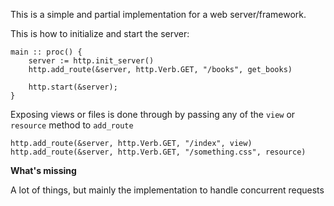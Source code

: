 This is a simple and partial implementation for a web server/framework.

This is how to initialize and start the server:
```
main :: proc() {
    server := http.init_server()
    http.add_route(&server, http.Verb.GET, "/books", get_books)

    http.start(&server);
}
```

Exposing views or files is done through by passing any of the `view` or `resource` method to `add_route` 
```
http.add_route(&server, http.Verb.GET, "/index", view)
http.add_route(&server, http.Verb.GET, "/something.css", resource)
```

**What's missing**

A lot of things, but mainly the implementation to handle concurrent requests
